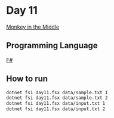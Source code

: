 # Day 11

[Monkey in the Middle](https://adventofcode.com/2022/day/11)

## Programming Language

[F#](https://fsharp.org/)

## How to run

```bash
dotnet fsi day11.fsx data/sample.txt 1
dotnet fsi day11.fsx data/sample.txt 2
dotnet fsi day11.fsx data/input.txt 1
dotnet fsi day11.fsx data/input.txt 2
```
